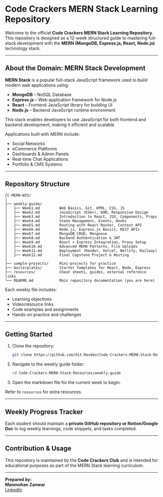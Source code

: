 # Code Crackers MERN Stack Learning Repository

Welcome to the official **Code Crackers MERN Stack Learning Repository**.  
This repository is designed as a 12-week structured guide to mastering full-stack development with the **MERN (MongoDB, Express.js, React, Node.js)** technology stack.

---

## About the Domain: MERN Stack Development

**MERN Stack** is a popular full-stack JavaScript framework used to build modern web applications using:

- **MongoDB** – NoSQL Database
- **Express.js** – Web application framework for Node.js
- **React** – Frontend JavaScript library for building UI
- **Node.js** – Backend JavaScript runtime environment

This stack enables developers to use JavaScript for both frontend and backend development, making it efficient and scalable.

Applications built with MERN include:
- Social Networks
- eCommerce Platforms
- Dashboards & Admin Panels
- Real-time Chat Applications
- Portfolio & CMS Systems

---

## Repository Structure

```
CC-MERN-W25/
│
├── weekly-guide/
│   ├── Week1.md         Web Basics, Git, HTML, CSS, JS
│   ├── Week2.md         JavaScript (ES6+), DOM, Responsive Design
│   ├── Week3.md         Introduction to React, JSX, Components, Props
│   ├── Week4.md         State Management, Events, Hooks
│   ├── Week5.md         Routing with React Router, Context API
│   ├── Week6.md         Node.js, Express.js Basics, REST APIs
│   ├── Week7.md         MongoDB CRUD, Mongoose
│   ├── Week8.md         Backend Authentication & JWT
│   ├── Week9.md         React + Express Integration, Proxy Setup
│   ├── Week10.md        Advanced MERN Patterns, File Uploads
│   ├── Week11.md        Deployment (Render, Vercel, Netlify, Railway)
│   ├── Week12.md        Final Capstone Project & Hosting
│
├── sample-projects/     Mini-projects for practice
├── boilerplates/        Starter templates for React, Node, Express
├── resources/           Cheat sheets, guides, external reference links
└── README.md            Main repository documentation (you are here)
```

Each weekly file includes:
- Learning objectives
- Video/resource links
- Code examples and assignments
- Hands-on practice and challenges

---

## Getting Started

1. Clone the repository:
   ```bash
   git clone https://github.com/Git-Rexdev/Code-Crackers-MERN-Stack-Resources
   ```

2. Navigate to the weekly guide folder:
   ```bash
   cd Code-Crackers-MERN-Stack-Resources/weekly-guide
   ```

3. Open the markdown file for the current week to begin.

Refer to `resources` for extra resources.

---

## Weekly Progress Tracker

Each student should maintain a **private GitHub repository or Notion/Google Doc** to log weekly learnings, code snippets, and tasks completed.

---

## Contribution & Usage

This repository is maintained by the **Code Crackers Club** and is intended for educational purposes as part of the MERN Stack learning curriculum.

---

**Prepared by:**  
**Manmohan Zanwar**  
[LinkedIn](https://linkedin.com/in/developer-manmohan)
